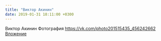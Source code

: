 ```yaml
---
title: "Виктор Акинин"
date: 2019-01-31 18:11:00 +0300
---
```


Виктор Акинин
Фотография
<a class="vk-attach" href="https://vk.com/photo201515435_456242662">https://vk.com/photo201515435_456242662</a>
<a class="vk-attach" href="https://vk.com/photo201515435_456242662">Вложение</a>
